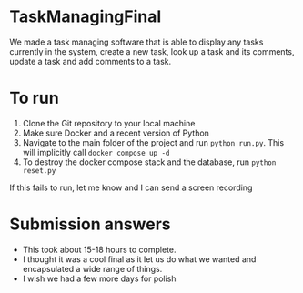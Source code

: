 # TaskManagingFinal

We made a task managing software that is able to display any tasks currently in the system, create a new task,
look up a task and its comments, update a task and add comments to a task.

# To run

1. Clone the Git repository to your local machine
2. Make sure Docker and a recent version of Python
3. Navigate to the main folder of the project and run `python run.py`. This will implicitly call `docker compose up -d`
4. To destroy the docker compose stack and the database, run `python reset.py`

If this fails to run, let me know and I can send a screen recording

# Submission answers

* This took about 15-18 hours to complete.
* I thought it was a cool final as it let us do what we wanted and encapsulated a wide range of things.
* I wish we had a few more days for polish